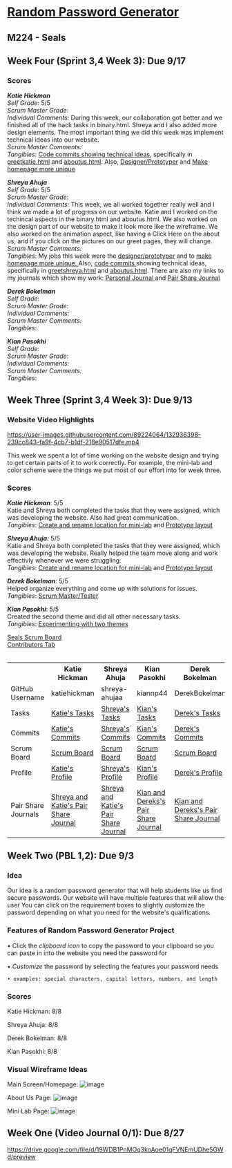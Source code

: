 
# [Random Password Generator](https://docs.google.com/presentation/d/1q9A-ywkOGxOOmqj66LM6M_5vplafsboqpDvt1ARVFTE/edit?usp=sharing)
## M224 - Seals

## Week Four (Sprint 3,4 Week 3): Due 9/17

### Scores
**_Katie Hickman_**
<br>
_Self Grade_: 5/5
<br>
_Scrum Master Grade_:
<br>
_Individual Comments:_ During this week, our collaboration got better and we finished all of the hack tasks in binary.html. Shreya and I also added more design elements. The most important thing we did this week was implement technical ideas into our website.
<br>
_Scrum Master Comments:_
<br>
_Tangibles_: <a href="https://github.com/katiehickman/flask_portfolio/commits?author=katiehickman">Code commits showing technical ideas</a>, specifically in <a href="https://github.com/katiehickman/flask_portfolio/blob/main/templates/greetkatie.html">greetkatie.html</a> and <a href="https://github.com/katiehickman/flask_portfolio/blob/main/templates/aboutus.html">aboutus.html</a>. Also,
<a href="https://github.com/katiehickman/flask_portfolio/issues/32">Designer/Prototyper</a> and <a href="https://github.com/katiehickman/flask_portfolio/issues/35">Make homepage more unique</a>

**_Shreya Ahuja_**
<br>
_Self Grade_: 5/5
<br>
_Scrum Master Grade_:
<br>
_Individual Comments:_ This week, we all worked together really well and I think we made a lot of progress on our website. Katie and I worked on the techincal aspects in the binary.html and aboutus.html. We also worked on the design part of our website to make it look more like the wireframe. We also worked on the animation aspect, like having a Click Here on the about us, and if you click on the pictures on our greet pages, they will change.
<br>
_Scrum Master Comments:_
<br>
_Tangibles_:
My jobs this week were the
<a href="https://github.com/katiehickman/flask_portfolio/issues/32">designer/prototyper</a> and to
<a href="https://github.com/katiehickman/flask_portfolio/issues/35"> make homepage more unique. </a>
Also,
<a href="https://github.com/katiehickman/flask_portfolio/commits?author=shreya-ahujaa"> code commits </a> showing technical ideas, specifically in <a href="https://github.com/katiehickman/flask_portfolio/blob/main/templates/greetshreya.html">greetshreya.html</a> and <a href="https://github.com/katiehickman/flask_portfolio/blob/main/templates/aboutus.html">aboutus.html</a>.
There are also my links to my journals which show my work: 
<a href="https://docs.google.com/document/d/1GZnZQ1bMF-E2LbMpNz1TCTH6RtgcUnwrp2HBJBWExn4/edit?usp=sharing"> Personal Journal </a> 
and
<a href="https://docs.google.com/document/d/1hoCnPIoqw_S8fzOwak1UgzfXW5Lh2uCcz2JvHZM8MYE/edit?usp=sharing"> Pair Share Journal </a> 



**_Derek Bokelman_**
<br>
_Self Grade_: 
<br>
_Scrum Master Grade_:
<br>
_Individual Comments:_ 
<br>
_Scrum Master Comments:_
<br>
_Tangibles_: 

**_Kian Pasokhi_**
<br>
_Self Grade_: 
<br>
_Scrum Master Grade_:
<br>
_Individual Comments:_ 
<br>
_Scrum Master Comments:_
<br>
_Tangibles_: 

## Week Three (Sprint 3,4 Week 3): Due 9/13

### Website Video Highlights

https://user-images.githubusercontent.com/89224064/132936398-239cc843-fa9f-4cb7-b1df-218e90517dfe.mp4

This week we spent a lot of time working on the website design and trying to get certain parts of it to work correctly. For example, the mini-lab and color scheme were the things we put most of our effort into for week three.

### Scores
**_Katie Hickman_**: 5/5
<br>
Katie and Shreya both completed the tasks that they were assigned, which was developing the website. Also had great communication.
<br>
_Tangibles_: <a href="https://github.com/katiehickman/flask_portfolio/issues/26">Create and rename location for mini-lab</a> and 
<a href="https://github.com/katiehickman/flask_portfolio/issues/24">Prototype layout</a>

_**Shreya Ahuja:**_ 5/5
<br>
Katie and Shreya both completed the tasks that they were assigned, which was developing the website. Really helped the team move along and work effectivly whenever we were struggling.
<br>
_Tangibles_: <a href="https://github.com/katiehickman/flask_portfolio/issues/26">Create and rename location for mini-lab</a> and 
<a href="https://github.com/katiehickman/flask_portfolio/issues/24">Prototype layout</a>

**_Derek Bokelman_**: 5/5
<br>
Helped organize everything and come up with solutions for issues.
<br>
_Tangibles_: <a href="https://github.com/katiehickman/flask_portfolio/issues/23">Scrum Master/Tester</a>

**_Kian Pasokhi_**: 5/5
<br>
Created the second theme and did all other necessary tasks.
<br>
_Tangibles_: <a href="https://github.com/katiehickman/flask_portfolio/issues/25">Experimenting with two themes</a>


  <td><a href="https://github.com/katiehickman/flask_portfolio/projects/4">Seals Scrum Board</a></td>  
  <br>
  <td><a href="https://github.com/katiehickman/flask_portfolio/graphs/contributors">Contributors Tab</a></td>
  <br>
  <br>
<table>
  <tr>
    <th> </th>
    <th>Katie Hickman</th>
    <th>Shreya Ahuja</th>
    <th>Kian Pasokhi</th>
    <th>Derek Bokelman</th>
  </tr>
  <tr>
    <td>GitHub Username</td>
    <td>katiehickman</td>
    <td>shreya-ahujaa</td>
    <td>kiannp44</td>
    <td>DerekBokelman</td>
  </tr>
  <tr>
    <td>Tasks</td>
    <td><a href=https://github.com/katiehickman/flask_portfolio/issues/assigned/katiehickman>Katie's Tasks</a></td>
    <td><a href=https://github.com/katiehickman/flask_portfolio/issues/assigned/shreya-ahujaa>Shreya's Tasks</a></td>
    <td><a href=https://github.com/katiehickman/flask_portfolio/issues/assigned/kiannp44>Kian's Tasks</a></td>
    <td><a href=https://github.com/katiehickman/flask_portfolio/issues/assigned/DerekBokelman>Derek's Tasks</a></td>
   <tr>
    <td>Commits</td>
    <td><a href=https://github.com/katiehickman/flask_portfolio/commits?author=katiehickman>Katie's Commits</a></td>
    <td><a href=https://github.com/katiehickman/flask_portfolio/commits?author=shreya-ahujaa>Shreya's Commits</a></td>
    <td><a href=https://github.com/katiehickman/flask_portfolio/commits?author=kiannp44>Kian's Commits</a></td>
    <td><a href=https://github.com/katiehickman/flask_portfolio/commits?author=DerekBokelman>Derek's Commits</a></td>
  </tr>
   <tr>
    <td>Scrum Board</td>
     <td><a href= https://github.com/katiehickman/flask_portfolio/projects/4?card_filter_query=assignee%3Akatiehickman>Scrum Board</a> </td>
     <td><a href=https://github.com/katiehickman/flask_portfolio/projects/4?card_filter_query=assignee%3Ashreya-ahujaa>Scrum Board</a> </td>
     <td><a href=https://github.com/katiehickman/flask_portfolio/projects/4?card_filter_query=assignee%3Akiannp44>Scrum Board</a> </td>
     <td><a href=https://github.com/katiehickman/flask_portfolio/projects/4?card_filter_query=assignee%3Aderekbokelman>Scrum Board</a> </td>
  </tr>
   <tr>
    <td>Profile</td>
    <td><a href= https://github.com/katiehickman>Katie's Profile</a></td>
    <td><a href=https://github.com/shreya-ahujaa>Shreya's Profile</a></td>
    <td><a href=https://github.com/kiannp44>Kian's Profile</a></td>
    <td><a href=https://github.com/DerekBokelman>Derek's Profile</a></td>
  </tr>
    <tr>
    <td>Pair Share Journals</td>
    <td><a href="https://docs.google.com/document/d/1hoCnPIoqw_S8fzOwak1UgzfXW5Lh2uCcz2JvHZM8MYE/edit?usp=sharing">Shreya and Katie's Pair Share Journal</a></td>
    <td><a href="https://docs.google.com/document/d/1hoCnPIoqw_S8fzOwak1UgzfXW5Lh2uCcz2JvHZM8MYE/edit?usp=sharing">Shreya and Katie's Pair Share Journal</a></td>
    <td><a href="https://docs.google.com/document/d/1OF2ajxJpZN6pmk_ZbCaYONdsyaA6ZTTaSBYQZPTU_hU/edit">Kian and Dereks's Pair Share Journal</a></td>
    <td><a href="https://docs.google.com/document/d/1OF2ajxJpZN6pmk_ZbCaYONdsyaA6ZTTaSBYQZPTU_hU/edit">Kian and Dereks's Pair Share Journal</a></td>
   <tr>
</table>

## Week Two (PBL 1,2): Due 9/3

### Idea
Our idea is a random password generator that will help students like us find secure passwords. Our website will have multiple features that will allow the user You can click on the requirement boxes to slightly customize the password depending on what you need for the website's qualifications.
### Features of Random Password Generator Project
• Click the _clipboard icon_ to copy the password to your clipboard so you can paste in into the website you need the password for

• _Customize_ the password by selecting the features your password needs

    • examples: special characters, capital letters, numbers, and length
    

### Scores
Katie Hickman: 8/8

Shreya Ahuja: 8/8

Derek Bokelman: 8/8

Kian Pasokhi: 8/8


### Visual Wireframe Ideas
Main Screen/Homepage:
![image](https://user-images.githubusercontent.com/89224064/132061464-84dd5878-8761-4ea8-95c6-61528be652ae.png)

About Us Page:
![image](https://user-images.githubusercontent.com/89224064/132061780-22b98ccb-2928-4441-b832-c7502baca07c.png)

Mini Lab Page:
![image](https://user-images.githubusercontent.com/89224064/132061759-2a4fc964-7124-4bc2-ab3f-386363aa0e42.png)

## Week One (Video Journal 0/1): Due 8/27

https://drive.google.com/file/d/19WDB1PnMOq3koAoe01qFVNEmUDhe5GWd/preview

